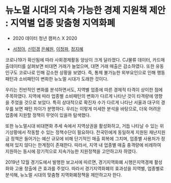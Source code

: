 # 뉴노멀 시대의 지속 가능한 경제 지원책 제안 : 지역별 업종 맞춤형 지역화폐

- 2020 데이터 청년 캠퍼스 X 2020 

- [서정아](https://github.com/zzna), [신민경](https://github.com/minzzing)
[은혜원](https://github.com/haewon96), [이청파](https://github.com/leechungpa), [정지혜](https://github.com/2709sophia)



코로나19가 확산됨에 따라 사회경제활동 양상이 크게 달라졌다. CJ물류 데이터, 카드매출데이터를 살펴보면 비대면 거래가 늘었으며, 대면 거래 매출은 감소하였다. 또한 유동인구도 코로나로 인해 감소한 상황을 보였다. 즉, 통제 불가능한 외부요인으로 인해 행동패턴과 소비패턴이 변화한 뉴노멀 시대가 도래한 것이다.

우리는 전반적인 변화를 분석하면서도, 지역별 업종에 따른 경제적 타격이 상이한 점에 주목하였다. 지역에 따라 업종별 소비패턴의 변화가 다르게 나타난 것이 타격량에 영향을 주었을 것으로 보았다. 특히 상대적으로 확진자 수가 다르게 나타난 서울과 대구의 경우를 보면 패턴 차이가 분명하다. 우리는 이렇게 미세한 분석을 바탕으로, 더욱 어려운 업종에 지원할 정책이 무엇이 있을까 탐색했다.

또한 뉴노멀시대 비대면화 추세 속에서 지역상권을 활성화하고, 거듭 나타날 수 있는 위기상황에서 작동할 수 있는 정책수단이 필요하다. 전국민에게 동일하게 지원된 재난지원금 정책은 들어가는 예산 규모에 비해 단기적인 매출 회복에 그치며, 업종별 사용처가 정해져 있지 않다는 한계점이 존재한다. 따라서, 지역 내 업종별 매출 충격량에 비례하여 지원하는 동시에 장기적으로 지속가능한 지원정책을 고안하고자 하였다.

2019년 12월 경기도에서 발행한 보고서에 따르면, 경기지역화폐 시행은지역경제 활성화와 고용 창출에 큰 효과를 주었다. 따라서 경기지역화폐의 효과성을 지역별, 업종별로 분석해, 뉴노멀 시대의 맞춤형 지역화폐정책을 제안하고자 한다.
